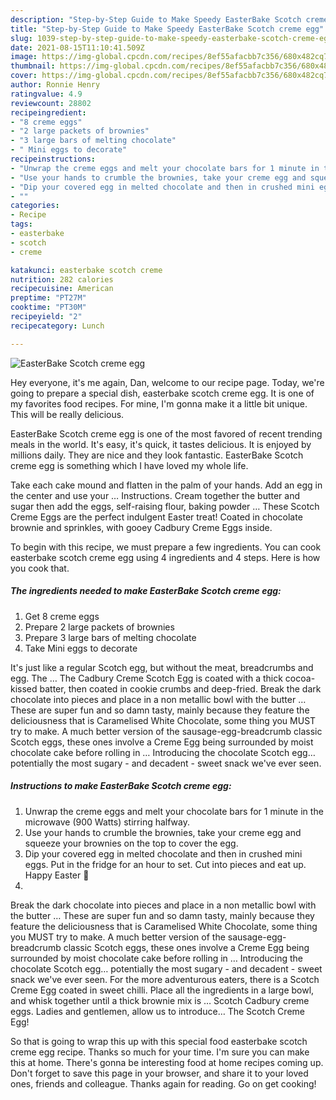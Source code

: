 ```yaml
---
description: "Step-by-Step Guide to Make Speedy EasterBake Scotch creme egg"
title: "Step-by-Step Guide to Make Speedy EasterBake Scotch creme egg"
slug: 1039-step-by-step-guide-to-make-speedy-easterbake-scotch-creme-egg
date: 2021-08-15T11:10:41.509Z
image: https://img-global.cpcdn.com/recipes/8ef55afacbb7c356/680x482cq70/easterbake-scotch-creme-egg-recipe-main-photo.jpg
thumbnail: https://img-global.cpcdn.com/recipes/8ef55afacbb7c356/680x482cq70/easterbake-scotch-creme-egg-recipe-main-photo.jpg
cover: https://img-global.cpcdn.com/recipes/8ef55afacbb7c356/680x482cq70/easterbake-scotch-creme-egg-recipe-main-photo.jpg
author: Ronnie Henry
ratingvalue: 4.9
reviewcount: 28802
recipeingredient:
- "8 creme eggs"
- "2 large packets of brownies"
- "3 large bars of melting chocolate"
- " Mini eggs to decorate"
recipeinstructions:
- "Unwrap the creme eggs and melt your chocolate bars for 1 minute in the microwave (900 Watts) stirring halfway."
- "Use your hands to crumble the brownies, take your creme egg and squeeze your brownies on the top to cover the egg."
- "Dip your covered egg in melted chocolate and then in crushed mini eggs. Put in the fridge for an hour to set. Cut into pieces and eat up. Happy Easter 🐣"
- ""
categories:
- Recipe
tags:
- easterbake
- scotch
- creme

katakunci: easterbake scotch creme 
nutrition: 282 calories
recipecuisine: American
preptime: "PT27M"
cooktime: "PT30M"
recipeyield: "2"
recipecategory: Lunch

---
```



![EasterBake Scotch creme egg](https://img-global.cpcdn.com/recipes/8ef55afacbb7c356/680x482cq70/easterbake-scotch-creme-egg-recipe-main-photo.jpg)

Hey everyone, it's me again, Dan, welcome to our recipe page. Today, we're going to prepare a special dish, easterbake scotch creme egg. It is one of my favorites food recipes. For mine, I'm gonna make it a little bit unique. This will be really delicious.

EasterBake Scotch creme egg is one of the most favored of recent trending meals in the world. It's easy, it's quick, it tastes delicious. It is enjoyed by millions daily. They are nice and they look fantastic. EasterBake Scotch creme egg is something which I have loved my whole life.

Take each cake mound and flatten in the palm of your hands. Add an egg in the center and use your … Instructions. Cream together the butter and sugar then add the eggs, self-raising flour, baking powder … These Scotch Creme Eggs are the perfect indulgent Easter treat! Coated in chocolate brownie and sprinkles, with gooey Cadbury Creme Eggs inside.


To begin with this recipe, we must prepare a few ingredients. You can cook easterbake scotch creme egg using 4 ingredients and 4 steps. Here is how you cook that.

<!--inarticleads1-->

##### The ingredients needed to make EasterBake Scotch creme egg:

1. Get 8 creme eggs
1. Prepare 2 large packets of brownies
1. Prepare 3 large bars of melting chocolate
1. Take  Mini eggs to decorate


It&#39;s just like a regular Scotch egg, but without the meat, breadcrumbs and egg. The … The Cadbury Creme Scotch Egg is coated with a thick cocoa-kissed batter, then coated in cookie crumbs and deep-fried. Break the dark chocolate into pieces and place in a non metallic bowl with the butter … These are super fun and so damn tasty, mainly because they feature the deliciousness that is Caramelised White Chocolate, some thing you MUST try to make. A much better version of the sausage-egg-breadcrumb classic Scotch eggs, these ones involve a Creme Egg being surrounded by moist chocolate cake before rolling in … Introducing the chocolate Scotch egg… potentially the most sugary - and decadent - sweet snack we&#39;ve ever seen. 

<!--inarticleads2-->

##### Instructions to make EasterBake Scotch creme egg:

1. Unwrap the creme eggs and melt your chocolate bars for 1 minute in the microwave (900 Watts) stirring halfway.
1. Use your hands to crumble the brownies, take your creme egg and squeeze your brownies on the top to cover the egg.
1. Dip your covered egg in melted chocolate and then in crushed mini eggs. Put in the fridge for an hour to set. Cut into pieces and eat up. Happy Easter 🐣
1. 


Break the dark chocolate into pieces and place in a non metallic bowl with the butter … These are super fun and so damn tasty, mainly because they feature the deliciousness that is Caramelised White Chocolate, some thing you MUST try to make. A much better version of the sausage-egg-breadcrumb classic Scotch eggs, these ones involve a Creme Egg being surrounded by moist chocolate cake before rolling in … Introducing the chocolate Scotch egg… potentially the most sugary - and decadent - sweet snack we&#39;ve ever seen. For the more adventurous eaters, there is a Scotch Creme Egg coated in sweet chilli. Place all the ingredients in a large bowl, and whisk together until a thick brownie mix is … Scotch Cadbury creme eggs. Ladies and gentlemen, allow us to introduce… The Scotch Creme Egg! 

So that is going to wrap this up with this special food easterbake scotch creme egg recipe. Thanks so much for your time. I'm sure you can make this at home. There's gonna be interesting food at home recipes coming up. Don't forget to save this page in your browser, and share it to your loved ones, friends and colleague. Thanks again for reading. Go on get cooking!
